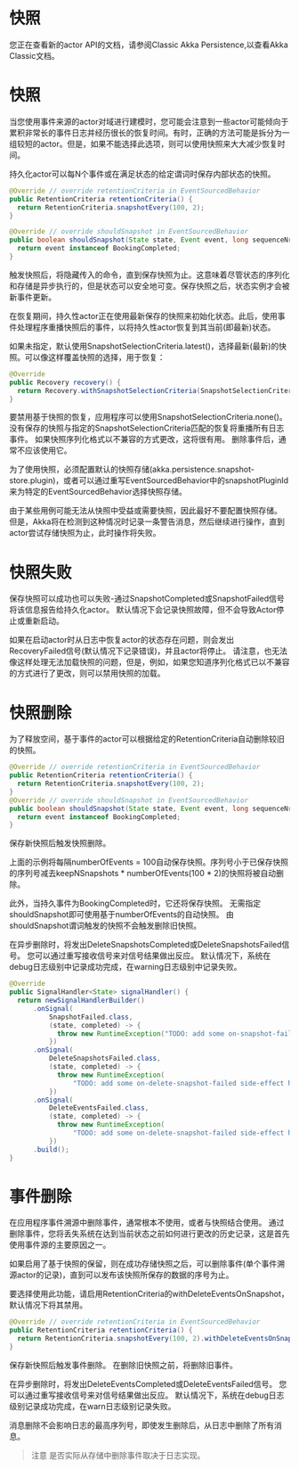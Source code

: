 # 快照
您正在查看新的actor API的文档，请参阅Classic Akka Persistence,以查看Akka Classic文档。

# 快照
当您使用事件来源的actor对域进行建模时，您可能会注意到一些actor可能倾向于累积非常长的事件日志并经历很长的恢复时间。有时，正确的方法可能是拆分为一组较短的actor。但是，如果不能选择此选项，则可以使用快照来大大减少恢复时间。

持久化actor可以每N个事件或在满足状态的给定谓词时保存内部状态的快照。

```java
@Override // override retentionCriteria in EventSourcedBehavior
public RetentionCriteria retentionCriteria() {
  return RetentionCriteria.snapshotEvery(100, 2);
}
```
```java
@Override // override shouldSnapshot in EventSourcedBehavior
public boolean shouldSnapshot(State state, Event event, long sequenceNr) {
  return event instanceof BookingCompleted;
}
```
触发快照后，将隐藏传入的命令，直到保存快照为止。这意味着尽管状态的序列化和存储是异步执行的，但是状态可以安全地可变。保存快照之后，状态实例才会被新事件更新。

在恢复期间，持久性actor正在使用最新保存的快照来初始化状态。此后，使用事件处理程序重播快照后的事件，以将持久性actor恢复到其当前(即最新)状态。

如果未指定，默认使用SnapshotSelectionCriteria.latest()，选择最新(最新)的快照。可以像这样覆盖快照的选择，用于恢复：

```java
@Override
public Recovery recovery() {
  return Recovery.withSnapshotSelectionCriteria(SnapshotSelectionCriteria.none());
}
```
要禁用基于快照的恢复，应用程序可以使用SnapshotSelectionCriteria.none()。 没有保存的快照与指定的SnapshotSelectionCriteria匹配的恢复将重播所有日志事件。 如果快照序列化格式以不兼容的方式更改，这将很有用。 删除事件后，通常不应该使用它。

为了使用快照，必须配置默认的快照存储(akka.persistence.snapshot-store.plugin)，或者可以通过重写EventSourcedBehavior中的snapshotPluginId来为特定的EventSourcedBehavior选择快照存储。

由于某些用例可能无法从快照中受益或需要快照，因此最好不要配置快照存储。 但是，Akka将在检测到这种情况时记录一条警告消息，然后继续进行操作，直到actor尝试存储快照为止，此时操作将失败。

# 快照失败
保存快照可以成功也可以失败-通过SnapshotCompleted或SnapshotFailed信号将该信息报告给持久化actor。 默认情况下会记录快照故障，但不会导致Actor停止或重新启动。

如果在启动actor时从日志中恢复actor的状态存在问题，则会发出RecoveryFailed信号(默认情况下记录错误)，并且actor将停止。 请注意，也无法像这样处理无法加载快照的问题，但是，例如，如果您知道序列化格式已以不兼容的方式进行了更改，则可以禁用快照的加载。

# 快照删除
为了释放空间，基于事件的actor可以根据给定的RetentionCriteria自动删除较旧的快照。

```java
@Override // override retentionCriteria in EventSourcedBehavior
public RetentionCriteria retentionCriteria() {
  return RetentionCriteria.snapshotEvery(100, 2);
}
@Override // override shouldSnapshot in EventSourcedBehavior
public boolean shouldSnapshot(State state, Event event, long sequenceNr) {
  return event instanceof BookingCompleted;
}
```
保存新快照后触发快照删除。

上面的示例将每隔numberOfEvents = 100自动保存快照。序列号小于已保存快照的序列号减去keepNSnapshots * numberOfEvents(100 * 2)的快照将被自动删除。

此外，当持久事件为BookingCompleted时，它还将保存快照。 无需指定shouldSnapshot即可使用基于numberOfEvents的自动快照。 由shouldSnapshot谓词触发的快照不会触发删除旧快照。

在异步删除时，将发出DeleteSnapshotsCompleted或DeleteSnapshotsFailed信号。 您可以通过重写接收信号来对信号结果做出反应。 默认情况下，系统在debug日志级别中记录成功完成，在warning日志级别中记录失败。

```java
@Override
public SignalHandler<State> signalHandler() {
  return newSignalHandlerBuilder()
      .onSignal(
          SnapshotFailed.class,
          (state, completed) -> {
            throw new RuntimeException("TODO: add some on-snapshot-failed side-effect here");
          })
      .onSignal(
          DeleteSnapshotsFailed.class,
          (state, completed) -> {
            throw new RuntimeException(
                "TODO: add some on-delete-snapshot-failed side-effect here");
          })
      .onSignal(
          DeleteEventsFailed.class,
          (state, completed) -> {
            throw new RuntimeException(
                "TODO: add some on-delete-snapshot-failed side-effect here");
          })
      .build();
}
```
# 事件删除
在应用程序事件溯源中删除事件，通常根本不使用，或者与快照结合使用。 通过删除事件，您将丢失系统在达到当前状态之前如何进行更改的历史记录，这是首先使用事件源的主要原因之一。

如果启用了基于快照的保留，则在成功存储快照之后，可以删除事件(单个事件溯源actor的记录)，直到可以发布该快照所保存的数据的序号为止。

要选择使用此功能，请启用RetentionCriteria的withDeleteEventsOnSnapshot，默认情况下将其禁用。

```java
@Override // override retentionCriteria in EventSourcedBehavior
public RetentionCriteria retentionCriteria() {
  return RetentionCriteria.snapshotEvery(100, 2).withDeleteEventsOnSnapshot();
}
```
保存新快照后触发事件删除。 在删除旧快照之前，将删除旧事件。

在异步删除时，将发出DeleteEventsCompleted或DeleteEventsFailed信号。 您可以通过重写接收信号来对信号结果做出反应。 默认情况下，系统在debug日志级别记录成功完成，在warn日志级别记录失败。

消息删除不会影响日志的最高序列号，即使发生删除后，从日志中删除了所有消息。

>注意
是否实际从存储中删除事件取决于日志实现。
